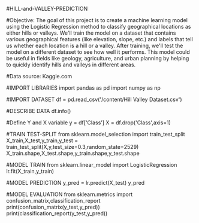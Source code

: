 #HILL-and-VALLEY-PREDICTION

#Objective: The goal of this project is to create a machine learning model using the Logistic Regression method to classify geographical locations as either hills or valleys. We'll train the model on a dataset that contains various geographical features (like elevation, slope, etc.) and labels that tell us whether each location is a hill or a valley. After training, we'll test the model on a different dataset to see how well it performs. This model could be useful in fields like geology, agriculture, and urban planning by helping to quickly identify hills and valleys in different areas.

#Data source: Kaggle.com

#IMPORT LIBRARIES
import pandas as pd
import numpy as np

#IMPORT DATASET
df = pd.read_csv('/content/Hill Valley Dataset.csv')

#DESCRIBE DATA
df.info()

#Define Y and X variable
y = df['Class']
X = df.drop('Class',axis=1)

#TRAIN TEST-SPLIT
from sklearn.model_selection import train_test_split
X_train,X_test,y_train,y_test = train_test_split(X,y,test_size=0.3,random_state=2529)
X_train.shape,X_test.shape,y_train.shape,y_test.shape

#MODEL TRAIN
from sklearn.linear_model import LogisticRegression
lr.fit(X_train,y_train)

#MODEL PREDICTION
y_pred = lr.predict(X_test)
y_pred

#MODEL EVALUATION
from sklearn.metrics import confusion_matrix,classification_report
print(confusion_matrix(y_test,y_pred))
print(classification_report(y_test,y_pred))
